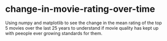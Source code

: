 # change-in-movie-rating-over-time
Using numpy and matplotlib to see the change in the mean rating of the top 5 movies over the last 25 years to understand 
if movie quality has kept up with peeople ever growing standards for them.
